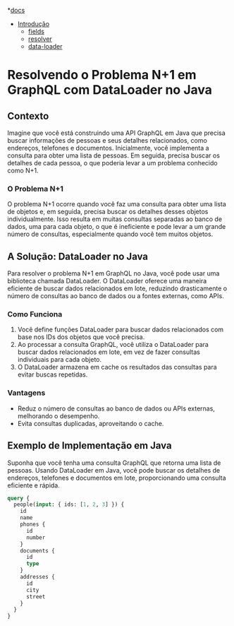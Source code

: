 
*[docs](../../README.md) 
 * [Introdução](../graphql/graphql.md)
   * [fields](../fields/fields.md)
   * [resolver](../resolver/resolver.md)
   * [data-loader](../data-loader/data-loader.md)

# Resolvendo o Problema N+1 em GraphQL com DataLoader no Java

## Contexto
Imagine que você está construindo uma API GraphQL em Java que precisa buscar informações de pessoas e seus detalhes relacionados, como endereços, telefones e documentos. Inicialmente, você implementa a consulta para obter uma lista de pessoas. Em seguida, precisa buscar os detalhes de cada pessoa, o que poderia levar a um problema conhecido como N+1.

### O Problema N+1
O problema N+1 ocorre quando você faz uma consulta para obter uma lista de objetos e, em seguida, precisa buscar os detalhes desses objetos individualmente. Isso resulta em muitas consultas separadas ao banco de dados, uma para cada objeto, o que é ineficiente e pode levar a um grande número de consultas, especialmente quando você tem muitos objetos.

## A Solução: DataLoader no Java
Para resolver o problema N+1 em GraphQL no Java, você pode usar uma biblioteca chamada DataLoader. O DataLoader oferece uma maneira eficiente de buscar dados relacionados em lote, reduzindo drasticamente o número de consultas ao banco de dados ou a fontes externas, como APIs.

### Como Funciona
1. Você define funções DataLoader para buscar dados relacionados com base nos IDs dos objetos que você precisa.
2. Ao processar a consulta GraphQL, você utiliza o DataLoader para buscar dados relacionados em lote, em vez de fazer consultas individuais para cada objeto.
3. O DataLoader armazena em cache os resultados das consultas para evitar buscas repetidas.

### Vantagens
- Reduz o número de consultas ao banco de dados ou APIs externas, melhorando o desempenho.
- Evita consultas duplicadas, aproveitando o cache.

## Exemplo de Implementação em Java
Suponha que você tenha uma consulta GraphQL que retorna uma lista de pessoas. Usando DataLoader em Java, você pode buscar os detalhes de endereços, telefones e documentos em lote, proporcionando uma consulta eficiente e rápida.

```graphql
query {
  people(input: { ids: [1, 2, 3] }) {
    id
    name
    phones {
      id
      number
    }
    documents {
      id
      type
    }
    addresses {
      id
      city
      street
    }
  }
}
